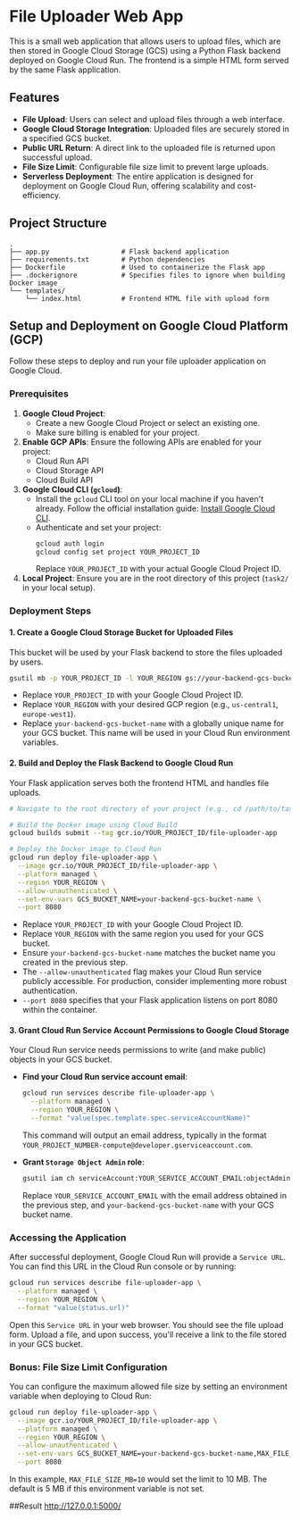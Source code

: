 # File Uploader Web App

This is a small web application that allows users to upload files, which are then stored in Google Cloud Storage (GCS) using a Python Flask backend deployed on Google Cloud Run. The frontend is a simple HTML form served by the same Flask application.

## Features

*   **File Upload**: Users can select and upload files through a web interface.
*   **Google Cloud Storage Integration**: Uploaded files are securely stored in a specified GCS bucket.
*   **Public URL Return**: A direct link to the uploaded file is returned upon successful upload.
*   **File Size Limit**: Configurable file size limit to prevent large uploads.
*   **Serverless Deployment**: The entire application is designed for deployment on Google Cloud Run, offering scalability and cost-efficiency.

## Project Structure

```
.
├── app.py                  # Flask backend application
├── requirements.txt        # Python dependencies
├── Dockerfile              # Used to containerize the Flask app
├── .dockerignore           # Specifies files to ignore when building Docker image
└── templates/
    └── index.html          # Frontend HTML file with upload form
```

## Setup and Deployment on Google Cloud Platform (GCP)

Follow these steps to deploy and run your file uploader application on Google Cloud.

### Prerequisites

1.  **Google Cloud Project**:
    *   Create a new Google Cloud Project or select an existing one.
    *   Make sure billing is enabled for your project.
2.  **Enable GCP APIs**: Ensure the following APIs are enabled for your project:
    *   Cloud Run API
    *   Cloud Storage API
    *   Cloud Build API
3.  **Google Cloud CLI (`gcloud`)**:
    *   Install the `gcloud` CLI tool on your local machine if you haven't already. Follow the official installation guide: [Install Google Cloud CLI](https://cloud.google.com/sdk/docs/install).
    *   Authenticate and set your project:
        ```bash
        gcloud auth login
        gcloud config set project YOUR_PROJECT_ID
        ```
        Replace `YOUR_PROJECT_ID` with your actual Google Cloud Project ID.
4.  **Local Project**: Ensure you are in the root directory of this project (`task2/` in your local setup).

### Deployment Steps

#### 1. Create a Google Cloud Storage Bucket for Uploaded Files

This bucket will be used by your Flask backend to store the files uploaded by users.

```bash
gsutil mb -p YOUR_PROJECT_ID -l YOUR_REGION gs://your-backend-gcs-bucket-name
```

*   Replace `YOUR_PROJECT_ID` with your Google Cloud Project ID.
*   Replace `YOUR_REGION` with your desired GCP region (e.g., `us-central1`, `europe-west1`).
*   Replace `your-backend-gcs-bucket-name` with a globally unique name for your GCS bucket. This name will be used in your Cloud Run environment variables.

#### 2. Build and Deploy the Flask Backend to Google Cloud Run

Your Flask application serves both the frontend HTML and handles file uploads.

```bash
# Navigate to the root directory of your project (e.g., cd /path/to/task2)

# Build the Docker image using Cloud Build
gcloud builds submit --tag gcr.io/YOUR_PROJECT_ID/file-uploader-app

# Deploy the Docker image to Cloud Run
gcloud run deploy file-uploader-app \
  --image gcr.io/YOUR_PROJECT_ID/file-uploader-app \
  --platform managed \
  --region YOUR_REGION \
  --allow-unauthenticated \
  --set-env-vars GCS_BUCKET_NAME=your-backend-gcs-bucket-name \
  --port 8080
```

*   Replace `YOUR_PROJECT_ID` with your Google Cloud Project ID.
*   Replace `YOUR_REGION` with the same region you used for your GCS bucket.
*   Ensure `your-backend-gcs-bucket-name` matches the bucket name you created in the previous step.
*   The `--allow-unauthenticated` flag makes your Cloud Run service publicly accessible. For production, consider implementing more robust authentication.
*   `--port 8080` specifies that your Flask application listens on port 8080 within the container.

#### 3. Grant Cloud Run Service Account Permissions to Google Cloud Storage

Your Cloud Run service needs permissions to write (and make public) objects in your GCS bucket.

*   **Find your Cloud Run service account email**:
    ```bash
    gcloud run services describe file-uploader-app \
      --platform managed \
      --region YOUR_REGION \
      --format "value(spec.template.spec.serviceAccountName)"
    ```
    This command will output an email address, typically in the format `YOUR_PROJECT_NUMBER-compute@developer.gserviceaccount.com`.

*   **Grant `Storage Object Admin` role**:
    ```bash
    gsutil iam ch serviceAccount:YOUR_SERVICE_ACCOUNT_EMAIL:objectAdmin gs://your-backend-gcs-bucket-name
    ```
    Replace `YOUR_SERVICE_ACCOUNT_EMAIL` with the email address obtained in the previous step, and `your-backend-gcs-bucket-name` with your GCS bucket name.

### Accessing the Application

After successful deployment, Google Cloud Run will provide a `Service URL`. You can find this URL in the Cloud Run console or by running:

```bash
gcloud run services describe file-uploader-app \
  --platform managed \
  --region YOUR_REGION \
  --format "value(status.url)"
```

Open this `Service URL` in your web browser. You should see the file upload form. Upload a file, and upon success, you'll receive a link to the file stored in your GCS bucket.

### Bonus: File Size Limit Configuration

You can configure the maximum allowed file size by setting an environment variable when deploying to Cloud Run:

```bash
gcloud run deploy file-uploader-app \
  --image gcr.io/YOUR_PROJECT_ID/file-uploader-app \
  --platform managed \
  --region YOUR_REGION \
  --allow-unauthenticated \
  --set-env-vars GCS_BUCKET_NAME=your-backend-gcs-bucket-name,MAX_FILE_SIZE_MB=10 \
  --port 8080
```

In this example, `MAX_FILE_SIZE_MB=10` would set the limit to 10 MB. The default is 5 MB if this environment variable is not set.

##Result
http://127.0.0.1:5000/






